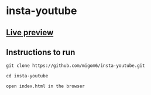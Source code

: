 # insta-youtube
## [Live preview](https://migom6.github.io/insta-youtube/?)

## Instructions to run 
`git clone https://github.com/migom6/insta-youtube.git`

`cd insta-youtube`

`open index.html in the browser`

